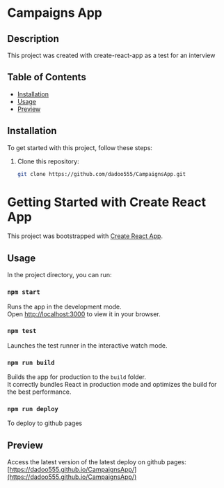 # Campaigns App

## Description

This project was created with create-react-app as a test for an interview

## Table of Contents

- [Installation](#installation)
- [Usage](#usage)
- [Preview](#preview)

## Installation

To get started with this project, follow these steps:

1. Clone this repository:

   ```bash
   git clone https://github.com/dadoo555/CampaignsApp.git

# Getting Started with Create React App

This project was bootstrapped with [Create React App](https://github.com/facebook/create-react-app).

## Usage

In the project directory, you can run:

### `npm start`

Runs the app in the development mode.\
Open [http://localhost:3000](http://localhost:3000) to view it in your browser.

### `npm test`

Launches the test runner in the interactive watch mode.

### `npm run build`

Builds the app for production to the `build` folder.\
It correctly bundles React in production mode and optimizes the build for the best performance.

### `npm run deploy`

To deploy to github pages

## Preview

Access the latest version of the latest deploy on github pages:\
[https://dadoo555.github.io/CampaignsApp/](https://dadoo555.github.io/CampaignsApp/)